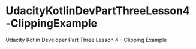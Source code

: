 # UdacityKotlinDevPartThreeLesson4-ClippingExample
Udacity Kotlin Developer Part Three Lesson 4 - Clipping Example
